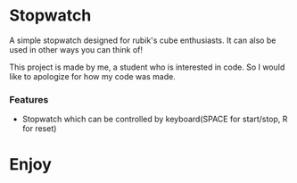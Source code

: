 # Stopwatch

A simple stopwatch designed for rubik's cube enthusiasts. It can also be used in other ways you can think of!

This project is made by me, a student who is interested in code. So I would like to apologize for how my code was made.

### Features
* Stopwatch which can be controlled by keyboard(SPACE for start/stop, R for reset)


# Enjoy
